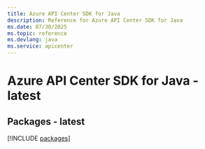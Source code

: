 ```yaml
---
title: Azure API Center SDK for Java
description: Reference for Azure API Center SDK for Java
ms.date: 07/30/2025
ms.topic: reference
ms.devlang: java
ms.service: apicenter
---
```

# Azure API Center SDK for Java - latest
## Packages - latest
[!INCLUDE [packages](api-center-index.md)]